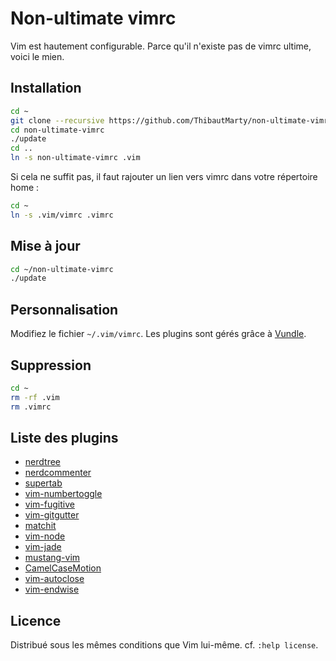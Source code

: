 # Non-ultimate vimrc

Vim est hautement configurable. Parce qu'il n'existe pas de vimrc ultime, voici le mien.

## Installation

```bash
cd ~
git clone --recursive https://github.com/ThibautMarty/non-ultimate-vimrc
cd non-ultimate-vimrc
./update
cd ..
ln -s non-ultimate-vimrc .vim
```

Si cela ne suffit pas, il faut rajouter un lien vers vimrc dans votre répertoire home :

```bash
cd ~
ln -s .vim/vimrc .vimrc
```

## Mise à jour

```bash
cd ~/non-ultimate-vimrc
./update
```

## Personnalisation

Modifiez le fichier `~/.vim/vimrc`. Les plugins sont gérés grâce à [Vundle](https://github.com/gmarik/Vundle.vim).

## Suppression

```bash
cd ~
rm -rf .vim
rm .vimrc
```

## Liste des plugins

* [nerdtree](https://github.com/scrooloose/nerdtree)
* [nerdcommenter](https://github.com/scrooloose/nerdcommenter)
* [supertab](https://github.com/ervandew/supertab)
* [vim-numbertoggle](https://github.com/jeffkreeftmeijer/vim-numbertoggle)
* [vim-fugitive](https://github.com/tpope/vim-fugitive)
* [vim-gitgutter](https://github.com/airblade/vim-gitgutter)
* [matchit](https://github.com/tmhedberg/matchit)
* [vim-node](https://github.com/moll/vim-node)
* [vim-jade](https://github.com/digitaltoad/vim-jade)
* [mustang-vim](https://github.com/croaker/mustang-vim)
* [CamelCaseMotion](https://github.com/bkad/CamelCaseMotion)
* [vim-autoclose](https://github.com/Townk/vim-autoclose)
* [vim-endwise](https://github.com/tpope/vim-endwise)

## Licence

Distribué sous les mêmes conditions que Vim lui-même.
cf. `:help license`.
